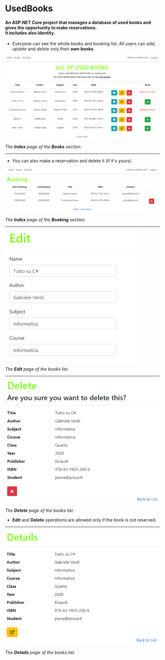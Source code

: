 # UsedBooks
#### An ASP.NET Core project that manages a database of used books and gives the opportunity to make reservations. <br>It includes also Identity.

* Everyone can see the whole books and booking list. All users can *add*, *update* and *delete* only their **own books**.

![](libri_identity/wwwroot/img/ScreenShots/1.2.PNG)

*The **Index** page of the **Books** section.*

---

* You can also make a reservation and delete it (if it's yours).

![](libri_identity/wwwroot/img/ScreenShots/2.PNG)

*The **Index** page of the **Booking** section.*

---

![](libri_identity/wwwroot/img/ScreenShots/3.PNG)

*The **Edit** page of the books list.*

---

![](libri_identity/wwwroot/img/ScreenShots/4.PNG)

*The **Delete** page of the books list.*
 
* **Edit** and **Delete** operations are allowed only if the book is not reserved.

---

![](libri_identity/wwwroot/img/ScreenShots/5.PNG)

*The **Details** page of the books list.* 
